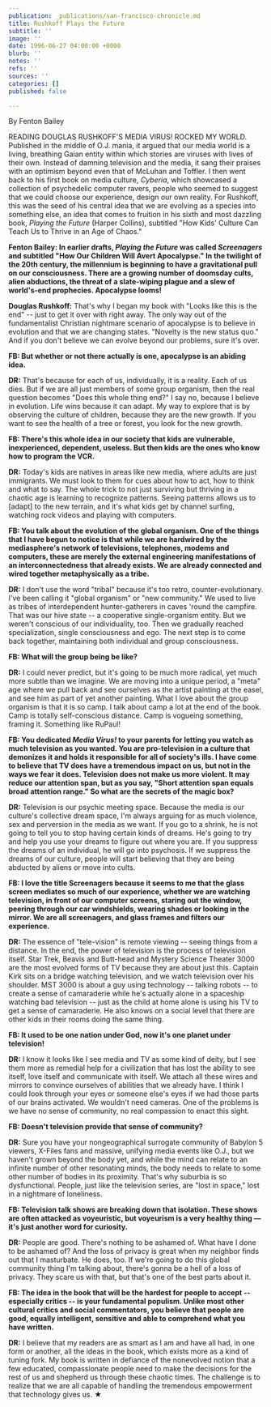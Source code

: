 ```yaml
---
publication: _publications/san-francisco-chronicle.md
title: Rushkoff Plays the Future
subtitle: ''
image: ''
date: 1996-06-27 04:00:00 +0000
blurb: ''
notes: ''
refs: ''
sources: ''
categories: []
published: false

---
```

By Fenton Bailey

READING DOUGLAS RUSHKOFF'S MEDIA VIRUS! ROCKED MY WORLD. Published in the middle of O.J. mania, it argued that our media world is a living, breathing Gaian entity within which stories are viruses with lives of their own. Instead of damning television and the media, it sang their praises with an optimism beyond even that of McLuhan and Toffler. I then went back to his first book on media culture, _Cyberia_, which showcased a collection of psychedelic computer ravers, people who seemed to suggest that we could choose our experience, design our own reality. For Rushkoff, this was the seed of his central idea that we are evolving as a species into something else, an idea that comes to fruition in his sixth and most dazzling book, _Playing the Future_ (Harper Collins), subtitled "How Kids' Culture Can Teach Us to Thrive in an Age of Chaos."

**Fenton Bailey: In earlier drafts, _Playing the Future_ was called _Screenagers_ and subtitled "How Our Children Will Avert Apocalypse." In the twilight of the 20th century, the millennium is beginning to have a gravitational pull on our consciousness. There are a growing number of doomsday cults, alien abductions, the threat of a slate-wiping plague and a slew of world's-end prophecies. Apocalypse looms!**

**Douglas Rushkoff:** That's why I began my book with "Looks like this is the end" -- just to get it over with right away. The only way out of the fundamentalist Christian nightmare scenario of apocalypse is to believe in evolution and that we are changing states. "Novelty is the new status quo." And if you don't believe we can evolve beyond our problems, sure it's over.

**FB: But whether or not there actually is one, apocalypse is an abiding idea.**

**DR:** That's because for each of us, individually, it is a reality. Each of us dies. But if we are all just members of some group organism, then the real question becomes "Does this whole thing end?" I say no, because I believe in evolution. Life wins because it can adapt. My way to explore that is by observing the culture of children, because they are the new growth. If you want to see the health of a tree or forest, you look for the new growth.

**FB: There's this whole idea in our society that kids are vulnerable, inexperienced, dependent, useless. But then kids are the ones who know how to program the VCR.**

**DR:** Today's kids are natives in areas like new media, where adults are just immigrants. We must look to them for cues about how to act, how to think and what to say. The whole trick to not just surviving but thriving in a chaotic age is learning to recognize patterns. Seeing patterns allows us to \[adapt\] to the new terrain, and it's what kids get by channel surfing, watching rock videos and playing with computers.

**FB: You talk about the evolution of the global organism. One of the things that I have begun to notice is that while we are hardwired by the mediasphere's network of televisions, telephones, modems and computers, these are merely the external engineering manifestations of an interconnectedness that already exists. We are already connected and wired together metaphysically as a tribe.**

**DR:** I don't use the word "tribal" because it's too retro, counter-evolutionary. I've been calling it "global organism" or "new community." We used to live as tribes of interdependent hunter-gatherers in caves 'round the campfire. That was our hive state -- a cooperative single-organism entity. But we weren't conscious of our individuality, too. Then we gradually reached specialization, single consciousness and ego. The next step is to come back together, maintaining both individual and group consciousness.

**FB: What will the group being be like?**

**DR:** I could never predict, but it's going to be much more radical, yet much more subtle than we imagine. We are moving into a unique period, a "meta" age where we pull back and see ourselves as the artist painting at the easel, and see him as part of yet another painting. What I love about the group organism is that it is so camp. I talk about camp a lot at the end of the book. Camp is totally self-conscious distance. Camp is vogueing something, framing it. Something like RuPaul!

**FB: You dedicated _Media Virus!_ to your parents for letting you watch as much television as you wanted. You are pro-television in a culture that demonizes it and holds it responsible for all of society's ills. I have come to believe that TV does have a tremendous impact on us, but not in the ways we fear it does. Television does not make us more violent. It may reduce our attention span, but as you say, "Short attention span equals broad attention range." So what are the secrets of the magic box?**

**DR:** Television is our psychic meeting space. Because the media is our culture's collective dream space, I'm always arguing for as much violence, sex and perversion in the media as we want. If you go to a shrink, he is not going to tell you to stop having certain kinds of dreams. He's going to try and help you use your dreams to figure out where you are. If you suppress the dreams of an individual, he will go into psychosis. If we suppress the dreams of our culture, people will start believing that they are being abducted by aliens or move into cults.

**FB: I love the title Screenagers because it seems to me that the glass screen mediates so much of our experience, whether we are watching television, in front of our computer screens, staring out the window, peering through our car windshields, wearing shades or looking in the mirror. We are all screenagers, and glass frames and filters our experience.**

**DR:** The essence of "tele-vision" is remote viewing -- seeing things from a distance. In the end, the power of television is the process of television itself. Star Trek, Beavis and Butt-head and Mystery Science Theater 3000 are the most evolved forms of TV because they are about just this. Captain Kirk sits on a bridge watching television, and we watch television over his shoulder. MST 3000 is about a guy using technology -- talking robots -- to create a sense of camaraderie while he's actually alone in a spaceship watching bad television -- just as the child at home alone is using his TV to get a sense of camaraderie. He also knows on a social level that there are other kids in their rooms doing the same thing.

**FB: It used to be one nation under God, now it's one planet under television!**

**DR:** I know it looks like I see media and TV as some kind of deity, but I see them more as remedial help for a civilization that has lost the ability to see itself, love itself and communicate with itself. We attach all these wires and mirrors to convince ourselves of abilities that we already have. I think I could look through your eyes or someone else's eyes if we had those parts of our brains activated. We wouldn't need cameras. One of the problems is we have no sense of community, no real compassion to enact this sight.

**FB: Doesn't television provide that sense of community?**

**DR:** Sure you have your nongeographical surrogate community of Babylon 5 viewers, X-Files fans and massive, unifying media events like O.J., but we haven't grown beyond the body yet, and while the mind can relate to an infinite number of other resonating minds, the body needs to relate to some other number of bodies in its proximity. That's why suburbia is so dysfunctional. People, just like the television series, are "lost in space," lost in a nightmare of loneliness.

**FB: Television talk shows are breaking down that isolation. These shows are often attacked as voyeuristic, but voyeurism is a very healthy thing — it's just another word for curiosity.**

**DR:** People are good. There's nothing to be ashamed of. What have I done to be ashamed of? And the loss of privacy is great when my neighbor finds out that I masturbate. He does, too. If we're going to do this global community thing I'm talking about, there's gonna be a hell of a loss of privacy. They scare us with that, but that's one of the best parts about it.

**FB: The idea in the book that will be the hardest for people to accept -- especially critics -- is your fundamental populism. Unlike most other cultural critics and social commentators, you believe that people are good, equally intelligent, sensitive and able to comprehend what you have written.**

**DR:** I believe that my readers are as smart as I am and have all had, in one form or another, all the ideas in the book, which exists more as a kind of tuning fork. My book is written in defiance of the nonevolved notion that a few educated, compassionate people need to make the decisions for the rest of us and shepherd us through these chaotic times. The challenge is to realize that we are all capable of handling the tremendous empowerment that technology gives us. ★